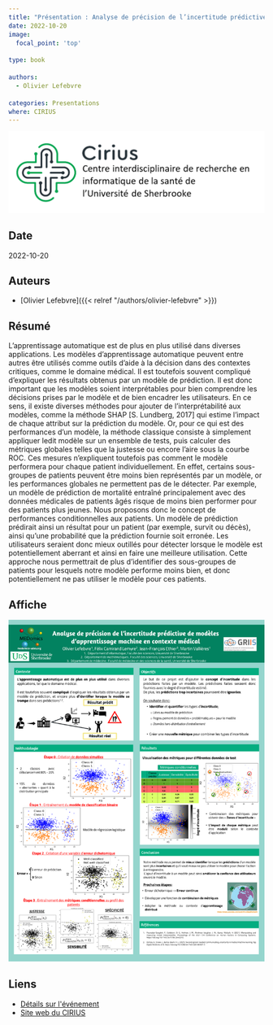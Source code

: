 ```yaml
---
title: "Présentation : Analyse de précision de l’incertitude prédictive de modèles d’apprentissage machine en contexte médical"
date: 2022-10-20
image:
  focal_point: 'top'

type: book

authors:
  - Olivier Lefebvre

categories: Presentations
where: CIRIUS
---
```


![CIRIUS](cirius-blanc.png)

## Date

2022-10-20

## Auteurs

- [Olivier Lefebvre]({{< relref "/authors/olivier-lefebvre" >}})

## Résumé

  L’apprentissage automatique est de plus en plus utilisé dans diverses applications. 
  Les modèles d’apprentissage automatique peuvent entre autres être utilisés comme outils d’aide à 
  la décision dans des contextes critiques, comme le domaine médical. Il est toutefois souvent 
  compliqué d’expliquer les résultats obtenus par un modèle de prédiction. Il est donc important 
  que les modèles soient interprétables pour bien comprendre les décisions prises par le modèle et 
  de bien encadrer les utilisateurs. En ce sens, il existe diverses méthodes pour ajouter de 
  l’interprétabilité aux modèles, comme la méthode SHAP [S. Lundberg, 2017] qui estime l’impact de 
  chaque attribut sur la prédiction du modèle. Or, pour ce qui est des performances d’un modèle, la 
  méthode classique consiste à simplement appliquer ledit modèle sur un ensemble de tests, puis calculer 
  des métriques globales telles que la justesse ou encore l’aire sous la courbe ROC. Ces mesures 
  n’expliquent toutefois pas comment le modèle performera pour chaque patient individuellement. 
  En effet, certains sous-groupes de patients peuvent être moins bien représentés par un modèle, 
  or les performances globales ne permettent pas de le détecter. Par exemple, un modèle de prédiction 
  de mortalité entraîné principalement avec des données médicales de patients âgés risque de moins 
  bien performer pour des patients plus jeunes. Nous proposons donc le concept de performances 
  conditionnelles aux patients. Un modèle de prédiction prédirait ainsi un résultat pour un patient 
  (par exemple, survit ou décès), ainsi qu’une probabilité que la prédiction fournie soit erronée. 
  Les utilisateurs seraient donc mieux outillés pour détecter lorsque le modèle est potentiellement 
  aberrant et ainsi en faire une meilleure utilisation. Cette approche nous permettrait de plus 
  d’identifier des sous-groupes de patients pour lesquels notre modèle performe moins bien, et 
  donc potentiellement ne pas utiliser le modèle pour ces patients.

## Affiche
  ![Affiche](cirius-ol.png)

## Liens

- [Détails sur l'événement](https://www.dropbox.com/s/qshut4vilvaja93/Programmation_Cirius_JS_2022.pdf?dl=0)
- [Site web du CIRIUS](https://cirius.ca/)
